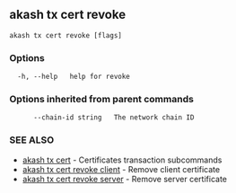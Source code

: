 ## akash tx cert revoke



```
akash tx cert revoke [flags]
```

### Options

```
  -h, --help   help for revoke
```

### Options inherited from parent commands

```
      --chain-id string   The network chain ID
```

### SEE ALSO

* [akash tx cert](akash_tx_cert.md)	 - Certificates transaction subcommands
* [akash tx cert revoke client](akash_tx_cert_revoke_client.md)	 - Remove client certificate
* [akash tx cert revoke server](akash_tx_cert_revoke_server.md)	 - Remove server certificate
